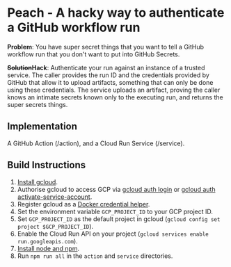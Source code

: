 # Peach - A hacky way to authenticate a GitHub workflow run

**Problem**: You have super secret things that you want to tell a GitHub workflow run that you don't want 
to put into  GitHub Secrets.

**~~Solution~~Hack**: Authenticate your run against an instance of a trusted service. The caller provides
the run ID and the credentials provided by GitHub that allow it to upload artifacts, something that can 
only be done using these credentials. The service uploads an artifact, proving the caller knows an intimate 
secrets known only to the executing run, and returns the super secrets things.

## Implementation
A GitHub Action (/action), and a Cloud Run Service (/service).

## Build Instructions
1. [Install gcloud](https://cloud.google.com/sdk/docs/install).
1. Authorise gcloud to access GCP via [gcloud auth login](https://cloud.google.com/sdk/gcloud/reference/auth/login) or 
  [gcloud auth activate-service-account](https://cloud.google.com/sdk/gcloud/reference/auth/activate-service-account).
1. Register gcloud as a [Docker credential helper](https://cloud.google.com/sdk/gcloud/reference/auth/configure-docker).
1. Set the environment variable `GCP_PROJECT_ID` to your GCP project ID.
1. Set `GCP_PROJECT_ID` as the default project in gcloud (`gcloud config set project $GCP_PROJECT_ID`).
1. Enable the Cloud Run API on your project (`gcloud services enable run.googleapis.com`).
1. [Install node and npm](https://nodejs.org/en/download/package-manager/).
1. Run `npm run all` in the `action` and `service` directories.
